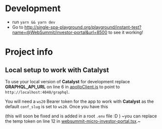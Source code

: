 # Development

- run `yarn && yarn dev`
- Go to http://single-spa-playground.org/playground/instant-test?name=@WebSummit/investor-portal&url=8500 to see it working!

# Project info

## Local setup to work with Catalyst

To use your local version of **Catalyst** for development replace **GRAPHQL_API_URL** on line 6 in [apolloClient.js](./src/lib/apollo/apolloClient.js#L6) to point to `http://localhost:4040/graphql`.

You will need a `ws20` Bearer token for the app to work with **Catalyst** as the default `conf_slug` is set to `ws20`. Once you have this

(this will soon be fixed and is added in a root `.env` file :D )
~you can replace the temp token on line 12 in [websummit-micro-investor-portal.tsx](src/websummit-micro-investor-portal.tsx#L12).~
